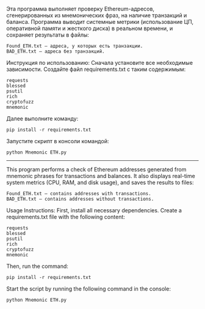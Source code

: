 Эта программа выполняет проверку Ethereum-адресов, сгенерированных из мнемонических фраз, на наличие транзакций и баланса. Программа выводит системные метрики (использование ЦП, оперативной памяти и жесткого диска) в реальном времени, и сохраняет результаты в файлы:

	Found_ETH.txt — адреса, у которых есть транзакции.
	BAD_ETH.txt — адреса без транзакций.

Инструкция по использованию:
Сначала установите все необходимые зависимости. 
Создайте файл requirements.txt с таким содержимым:

	requests
	blessed
	psutil
	rich
	cryptofuzz
	mnemonic

Далее выполните команду:

	pip install -r requirements.txt

Запустите скрипт в консоли командой:

	python Mnemonic ETH.py
--------------------------------------------------------------------------------------
This program performs a check of Ethereum addresses generated from mnemonic phrases for transactions and balances. It also displays real-time system metrics (CPU, RAM, and disk usage), and saves the results to files:

	Found_ETH.txt — contains addresses with transactions.
	BAD_ETH.txt — contains addresses without transactions.
 
Usage Instructions:
First, install all necessary dependencies. Create a requirements.txt file with the following content:

	requests
	blessed
	psutil
	rich
	cryptofuzz
	mnemonic
 
Then, run the command:

	pip install -r requirements.txt
 
Start the script by running the following command in the console:

	python Mnemonic ETH.py
